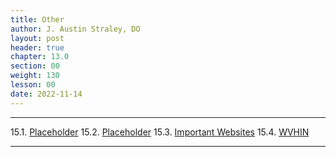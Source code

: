 ```yaml
---
title: Other
author: J. Austin Straley, DO
layout: post
header: true
chapter: 13.0
section: 00
weight: 130
lesson: 00
date: 2022-11-14
---
```


<hr>

15.1. [Placeholder][100]
15.2. [Placeholder][100]
15.3. [Important Websites][3]
15.4. [WVHIN][4]
<hr>

[3]: /internguidepages/chapter15/3-important-websites/
[4]: /internguidepages/chapter15/4-WVHIN/
[4]: /internguidepages/chapter15/5-moonlighting/
[100]: /pages/placeholder/


